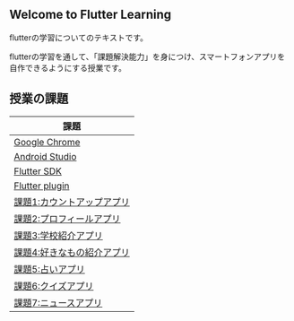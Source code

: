## Welcome to Flutter Learning

flutterの学習についてのテキストです。

flutterの学習を通して、「課題解決能力」を身につけ、スマートフォンアプリを自作できるようにする授業です。


## 授業の課題

|  課題  |
| ---- |
|  [Google Chrome](learning/chrome.md)  |
|  [Android Studio](learning/android.md)  |
|  [Flutter SDK](learning/flutter1.md)  |
|  [Flutter plugin](learning/flutter2.md)  |
|  [課題1:カウントアップアプリ](learning/project.md)  |
|  [課題2:プロフィールアプリ](learning/profile.md)  |
|  [課題3:学校紹介アプリ](learning/introduce.md)   | 
|  [課題4:好きなもの紹介アプリ](learning/favorite.md)  |
|  [課題5:占いアプリ](learning/fortune.md)   | 
|  [課題6:クイズアプリ](learning/quiz.md)   | 
|  [課題7:ニュースアプリ](learning/news.md)   | 

